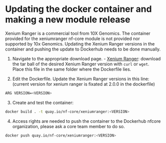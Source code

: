 # Updating the docker container and making a new module release

Xenium Ranger is a commercial tool from 10X Genomics. The container provided for the xeniumranger nf-core module is not provided nor supported by 10x Genomics. Updating the Xenium Ranger versions in the container and pushing the update to Dockerhub needs to be done manually.

1. Navigate to the appropriate download page. - [Xenium Ranger](https://www.10xgenomics.com/support/software/xenium-ranger/downloads): download the tar ball of the desired Xenium Ranger version with `curl` or `wget`. Place this file in the same folder where the Dockerfile lies.

2. Edit the Dockerfile. Update the Xenium Ranger versions in this line:
(current version for xenium ranger is fixated at 2.0.0 in the dockerfile)
```bash
ARG VERSION=<VERSION>
```

3. Create and test the container:

```bash
docker build . -t quay.io/nf-core/xeniumranger:<VERSION>
```

4. Access rights are needed to push the container to the Dockerhub nfcore organization, please ask a core team member to do so.

```bash
docker push quay.io/nf-core/xeniumranger:<VERSION>
```